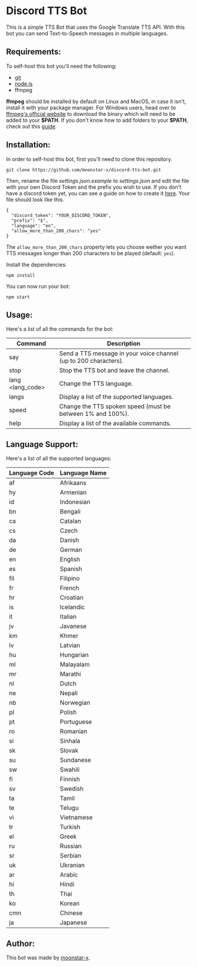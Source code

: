 # Discord TTS Bot
This is a simple TTS Bot that uses the Google Translate TTS API. With this bot you can send Text-to-Speech messages in multiple languages.

## Requirements:
To self-host this bot you'll need the following:

* [git](https://git-scm.com/)
* [node.js](https://nodejs.org/en/)
* ffmpeg

**ffmpeg** should be installed by default on Linux and MacOS, in case it isn't, install it with your package manager. For Windows users, head over to [ffmpeg's official website](https://www.ffmpeg.org/download.html#build-windows) to download the binary which will need to be added to your **\$PATH**. If you don't know how to add folders to your **\$PATH**, check out this [guide](https://www.architectryan.com/2018/03/17/add-to-the-path-on-windows-10/).

## Installation:
In order to self-host this bot, first you'll need to clone this repository.

    git clone https://github.com/moonstar-x/discord-tts-bot.git

Then, rename the file *settings.json.example* to *settings.json* and edit the file with your own Discord Token and the prefix you wish to use. If you don't have a discord token yet, you can see a guide on how to create it [here](https://github.com/moonstar-x/discord-downtime-notifier/wiki). Your file should look like this.

    {
      "discord_token": "YOUR_DISCORD_TOKEN",
      "prefix": "$",
      "language": "en",
      "allow_more_than_200_chars": "yes"
    }

The `allow_more_than_200_chars` property lets you choose wether you want TTS messages longer than 200 characters to be played (default: `yes`).

Install the dependencies:

    npm install

You can now run your bot:

    npm start

## Usage:
Here's a list of all the commands for the bot:

| Command          | Description                                                      |
|------------------|------------------------------------------------------------------|
| say <message>    | Send a TTS message in your voice channel (up to 200 characters). |
| stop             | Stop the TTS bot and leave the channel.                          |
| lang <lang_code> | Change the TTS language.                                         |
| langs            | Display a list of the supported languages.                       |
| speed <number>   | Change the TTS spoken speed (must be between 1% and 100%).       |
| help             | Display a list of the available commands.                        |

## Language Support:
Here's a list of all the supported languages:

| Language Code | Language Name |
|---------------|---------------|
| af            | Afrikaans     |
| hy            | Armenian      |
| id            | Indonesian    |
| bn            | Bengali       |
| ca            | Catalan       |
| cs            | Czech         |
| da            | Danish        |
| de            | German        |
| en            | English       |
| es            | Spanish       |
| fil           | Filipino      |
| fr            | French        |
| hr            | Croatian      |
| is            | Icelandic     |
| it            | Italian       |
| jv            | Javanese      |
| km            | Khmer         |
| lv            | Latvian       |
| hu            | Hungarian     |
| ml            | Malayalam     |
| mr            | Marathi       |
| nl            | Dutch         |
| ne            | Nepali        |
| nb            | Norwegian     |
| pl            | Polish        |
| pt            | Portuguese    |
| ro            | Romanian      |
| si            | Sinhala       |
| sk            | Slovak        |
| su            | Sundanese     |
| sw            | Swahili       |
| fi            | Finnish       |
| sv            | Swedish       |
| ta            | Tamil         |
| te            | Telugu        |
| vi            | Vietnamese    |
| tr            | Turkish       |
| el            | Greek         |
| ru            | Russian       |
| sr            | Serbian       |
| uk            | Ukranian      |
| ar            | Arabic        |
| hi            | Hindi         |
| th            | Thai          |
| ko            | Korean        |
| cmn           | Chinese       |
| ja            | Japanese      |

## Author:
This bot was made by [moonstar-x](https://github.com/moonstar-x).
